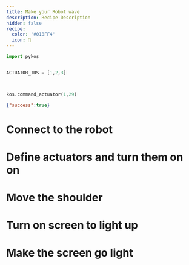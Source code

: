 ```yaml
---
title: Make your Robot wave
description: Recipe Description
hidden: false
recipe:
  color: '#018FF4'
  icon: 🦉
---
```

```python Python
import pykos


ACTUATOR_IDS = [1,2,3]



kos.command_actuator(1,29)

```

```json Response Example
{"success":true}
```

# Connect to the robot

<!-- ssh root@<IP_ADDRESS> -->



# Define actuators and turn them on on

<!-- python@ -->



# Move the shoulder

<!-- python@ -->



# Turn on screen to light up

<!-- python@ -->



# Make the screen go light

<!-- python@ -->

